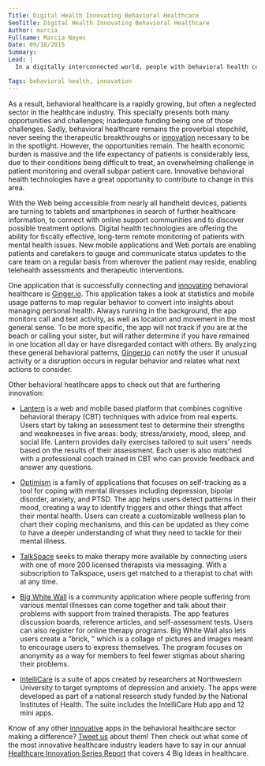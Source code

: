 ```yaml
---
Title: Digital Health Innovating Behavioral Healthcare
SeoTitle: Digital Health Innovating Behavioral Healthcare
Author: marcia
Fullname: Marcia Noyes
Date: 09/16/2015
Summary: 
Lead: |
  In a digitally interconnected world, people with behavioral health conditions consult their technologies long before approaching healthcare providers for further diagnosis and treatment. What would be the benefit in approaching a healthcare provider immediately anyways? Behavioral healthcare is insufficient in assisting diagnosis, overseeing treatment response, and evaluating disease acuity. In contrast to other healthcare fields, psychiatric care is founded on a conversational Q&A model, rather than physical exams, clinical trials, or laboratory testing.

Tags: behavioral health, innovation
---
```

As a result, behavioral healthcare is a rapidly growing, but often a neglected sector in the healthcare industry. This specialty presents both many opportunities and challenges; inadequate funding being one of those challenges. Sadly, behavioral healthcare remains the proverbial stepchild, never seeing the therapeutic breakthroughs or [innovation](https://catalyze.io/solutions/enterprise-innovation) necessary to be in the spotlight. However, the opportunities remain. The health economic burden is massive and the life expectancy of patients is considerably less, due to their conditions being difficult to treat, an overwhelming challenge in patient monitoring and overall subpar patient care. Innovative behavioral health technologies have a great opportunity to contribute to change in this area.

With the Web being accessible from nearly all handheld devices, patients are turning to tablets and smartphones in search of further healthcare information, to connect with online support communities and to discover possible treatment options. Digital health technologies are offering the ability for fiscally effective, long-term remote monitoring of patients with mental health issues. New mobile applications and Web portals are enabling patients and caretakers to gauge and communicate status updates to the care team on a regular basis from wherever the patient may reside, enabling telehealth assessments and therapeutic interventions. 

One application that is successfully connecting and [innovating](https://catalyze.io/solutions/enterprise-innovation) behavioral healthcare is [Ginger.io](https://ginger.io/). This application takes a look at statistics and mobile usage patterns to map regular behavior to convert into insights about managing personal health. Always running in the background, the app monitors call and text activity, as well as location and movement in the most general sense. To be more specific, the app will not track if you are at the beach or calling your sister, but will rather determine if you have remained in one location all day or have disregarded contact with others. By analyzing these general behavioral patterns, [Ginger.io](https://ginger.io/) can notify the user if unusual activity or a disruption occurs in regular behavior and relates what next actions to consider. 

Other behavioral heatlhcare apps to check out that are furthering innovation:

- [Lantern](https://golantern.com/) is a web and mobile based platform that combines cognitive behavioral therapy (CBT) techniques with advice from real experts. Users start by taking an assessment test to determine their strengths and weaknesses in five areas: body, stress/anxiety, mood, sleep, and social life. Lantern provides daily exercises tailored to suit users’ needs based on the results of their assessment. Each user is also matched with a professional coach trained in CBT who can provide feedback and answer any questions.

- [Optimism](http://www.findingoptimism.com/) is a family of applications that focuses on self-tracking as a tool for coping with mental illnesses including depression, bipolar disorder, anxiety, and PTSD. The app helps users detect patterns in their mood, creating a way to identify triggers and other things that affect their mental health. Users can create a customizable wellness plan to chart their coping mechanisms, and this can be updated as they come to have a deeper understanding of what they need to tackle for their mental illness.

- [TalkSpace](http://www.talkspace.com/) seeks to make therapy more available by connecting users with one of more 200 licensed therapists via messaging. With a subscription to Talkspace, users get matched to a therapist to chat with at any time. 

- [Big White Wall](https://www.bigwhitewall.com/landing-pages/landingv3.aspx?ReturnUrl=%2f) is a community application where people suffering from various mental illnesses can come together and talk about their problems with support from trained therapists. The app features discussion boards, reference articles, and self-assessment tests. Users can also register for online therapy programs. Big White Wall also lets users create a “brick, ” which is a collage of pictures and images meant to encourage users to express themselves. The program focuses on anonymity as a way for members to feel fewer stigmas about sharing their problems.

- [IntelliCare](https://www.intellicare.com.ph/) is a suite of apps created by researchers at Northwestern University to target symptoms of depression and anxiety. The apps were developed as part of a national research study funded by the National Institutes of Health. The suite includes the IntelliCare Hub app and 12 mini apps. 

Know of any other [innovative](https://catalyze.io/solutions/enterprise-innovation) apps in the behavioral healthcare sector making a difference? [Tweet us](https://twitter.com/catalyzeio) about them! Then check out what some of the most innovative healthcare industry leaders have to say in our annual [Healthcare Innovation Series Report](https://catalyze.io/innovation/2015) that covers 4 Big Ideas in healthcare.

